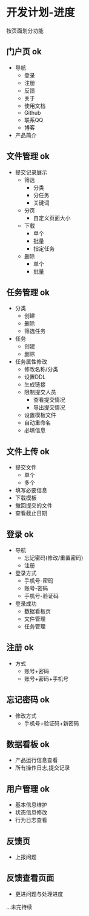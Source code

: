 # 开发计划-进度
按页面划分功能
## 门户页 ok
* 导航
  * 登录
  * 注册
  * 反馈
  * 关于
  * 使用文档
  * Github
  * 联系QQ
  * 博客
* 产品简介

## 文件管理 ok
* 提交记录展示
  * 筛选
    * 分类
    * 分任务
    * 关键词
  * 分页
    * 自定义页面大小
  * 下载
    * 单个
    * 批量
    * 指定任务
  * 删除
    * 单个
    * 批量

## 任务管理 ok
* 分类
  * 创建
  * 删除
  * 筛选任务
* 任务
  * 创建
  * 删除
* 任务属性修改
  * 修改名称/分类
  * 设置DDL
  * 生成链接
  * 限制提交人员
    * 查看提交情况
    * 导出提交情况
  * 设置模板文件
  * 自动重命名
  * 必填信息

## 文件上传 ok
* 提交文件
  * 单个
  * 多个
* 填写必要信息
* 下载模板
* 撤回提交的文件
* 查看截止日期

## 登录 ok
* 导航
  * 忘记密码(修改/重置密码)
  * 注册
* 登录方式
  * 手机号-密码
  * 账号-密码
  * 手机号-验证码
* 登录成功
  * 数据看板页
  * 文件管理
  * 任务管理

## 注册 ok
* 方式
  * 账号+密码
  * 账号+密码+手机号

## 忘记密码 ok
* 修改方式
  * 手机号+验证码+新密码

## 数据看板 ok
* 产品运行信息查看
* 所有操作日志,提交记录

## 用户管理 ok
* 基本信息维护
* 状态信息修改
* 行为日志查看

## 反馈页
* 上报问题

## 反馈查看页面
* 更进问题与处理进度
  
...未完待续